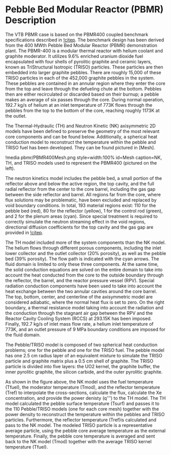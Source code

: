 # Pebble Bed Modular Reactor (PBMR) Description

The VTB PBMR case is based on the PBMR400 coupled benchmark specifications described in [!citep](PBMR400). The benchmark design has been derived from the 400 MWth Pebble Bed Modular Reactor (PBMR) demonstration plant. The PBMR-400 is a modular thermal reactor with helium coolant and graphite moderator. It utilizes 9.6% enriched uranium dioxide fuel encapsulated with four shells of pyrolitic graphite and ceramic layers, known as TriStructural Isotropic (TRISO) particles. These particles are then embedded into larger graphite pebbles. There are roughly 15,000 of these TRISO particles in each of the 452,000 graphite pebbles in the system. These pebbles are contained in an annular region where they enter the core from the top and leave through the defueling chute at the bottom. Pebbles then are either recirculated or discarded based on their burnup; a pebble makes an average of six passes through the core. During normal operation, 192.7 kg/s of helium at an inlet temperature of 773K flows through the pebbles from the top to the bottom of the core, reaching roughly 1173K at the outlet.

The Thermal-Hydraulic (TH) and Neutron Kinetic (NK) axisymmetric 2D models have been defined to preserve the geometry of the most relevant core components and can be found below. Additionally, a spherical heat conduction model to reconstruct the temperature within the pebble and TRISO fuel has been developed. They can be found pictured in [Mesh].

!media pbmr/PBMR400Mesh.png
        style=width:100%
        id=Mesh
        caption=NK, TH, and TRISO models used to represent the PBMR400 (pictured on the left).

The neutron kinetics model includes the pebble bed, a small portion of the reflector above and below the active region, the top cavity, and the full radial reflector from the center to the core barrel, including the gas gap between the side reflector and barrel. All regions far from the core, where flux solutions may be problematic, have been excluded and replaced by void boundary conditions. In total, 193 material regions exist: 110 for the pebble bed (red), 80 for the reflector (yellow), 1 for the control rod (green), and 2 for the plenum areas (cyan). Since special treatment is required to correctly simulate the neutron streaming effect in the void regions, directional diffusion coefficients for the top cavity and the gas gap are provided in [!citep](PBMR400).

The TH model included more of the system components than the NK model. The helium flows through different porous components, including the inlet lower collector and the outlet collector (20% porosity), as well as the pebble bed (39% porosity). The flow path is indicated with the cyan arrows. The fluid domain is limited to only these three components. At the same time, the solid conduction equations are solved on the entire domain to take into account the heat conducted from the core to the outside boundary through the reflector, the barrel, and the reactor pressure vessel (RPV). Special radiation conduction components have been used to take into account the heat exchange between the two annular cavities around the core barrel. The top, bottom, center, and centerline of the axisymmetric model are considered adiabatic, where the normal heat flux is set to zero. On the right boundary, a thermal resistance model taking into account the radiation and the conduction through the stagnant air gap between the RPV and the Reactor Cavity Cooling System (RCCS) at 293.15K has been imposed. Finally, 192.7 kg/s of inlet mass flow rate, a helium inlet temperature of 773K, and an outlet pressure of 9 MPa boundary conditions are imposed for the fluid domain.

The Pebble/TRISO model is composed of two spherical heat conduction problems; one for the pebble and one for the TRISO fuel.  The pebble model has one 2.5 cm radius layer of an equivalent mixture to simulate the TRISO particle and graphite matrix plus a 0.5 cm shell of graphite. The TRISO particle is divided into five layers: the UO2 kernel, the graphite buffer, the inner pyrolitic graphite, the silicon carbide, and the outer pyrolitic graphite.

As shown in the figure above, the NK model uses the fuel temperature (Tfuel), the moderator temperature (Tmod), and the reflector temperature (Tref) to interpolate the cross-sections, calculate the flux, calculate the Xe concentration, and provide the power denisty (q''') to the TH model. The TH model calculated the pebble surface temperature (Tsurf) and passes it to the 110 Pebble/TRISO models (one for each core mesh) together with the power density to reconstruct the temperature within the pebbles and TRISO particles. Furthermore, the reflector temperature (Tref)is calculated and pass to the NK model. The modeled TRISO particle is a representative average particle, using the pebble core average temperature as the external temperature. Finally, the pebble core temperature is averaged and sent back to the NK model (Tmod) together with the average TRISO kernel temperature (Tfuel).
